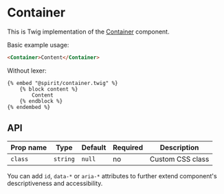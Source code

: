 # Container

This is Twig implementation of the [Container] component.

Basic example usage:

```html
<Container>Content</Container>
```

Without lexer:

```twig
{% embed "@spirit/container.twig" %}
    {% block content %}
        Content
    {% endblock %}
{% endembed %}
```

## API

| Prop name | Type     | Default | Required | Description      |
| --------- | -------- | ------- | -------- | ---------------- |
| `class`   | `string` | `null`  | no       | Custom CSS class |

You can add `id`, `data-*` or `aria-*` attributes to further extend component's
descriptiveness and accessibility.

[container]: https://github.com/lmc-eu/spirit-design-system/tree/main/packages/web/src/scss/components/Container
